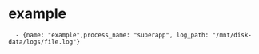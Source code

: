 # example

```rsyslog_rules:
  - {name: "example",process_name: "superapp", log_path: "/mnt/disk-data/logs/file.log"}
```